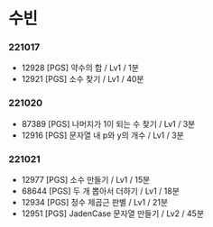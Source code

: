 # 수빈

### 221017
- 12928 [PGS] 약수의 합 / Lv1 / 1분
- 12921 [PGS] 소수 찾기 / Lv1 / 40분

### 221020
- 87389 [PGS] 나머지가 1이 되는 수 찾기 / Lv1 / 3분
- 12916 [PGS] 문자열 내 p와 y의 개수 / Lv1 / 3분

### 221021
- 12977 [PGS] 소수 만들기 / Lv1 / 15분
- 68644 [PGS] 두 개 뽑아서 더하기 / Lv1 / 18분
- 12934 [PGS] 정수 제곱근 판별 / Lv1 / 21분
- 12951 [PGS] JadenCase 문자열 만들기 / Lv2 / 45분
